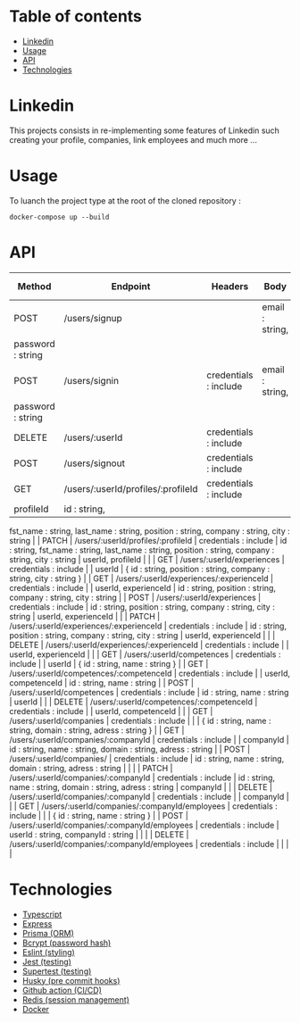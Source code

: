<!-- START doctoc generated TOC please keep comment here to allow auto update -->
<!-- DON'T EDIT THIS SECTION, INSTEAD RE-RUN doctoc TO UPDATE -->
# Table of contents

- [Linkedin](#linkedin)
- [Usage](#usage)
- [API](#api)
- [Technologies](#technologies)

<!-- END doctoc generated TOC please keep comment here to allow auto update -->

# Linkedin

This projects consists in re-implementing some features of Linkedin such creating your profile, companies, link employees and much more ...

# Usage

To luanch the project type at the root of the cloned repository :

`docker-compose up --build`

# API

| Method | Endpoint | Headers | Body | Query params | Response |
| --- | --- | --- | --- | --- | --- |
| POST | /users/signup |  | email : string,
password : string |  |  |
| POST | /users/signin | credentials : include | email : string,
password : string |  |  |
| DELETE | /users/:userId | credentials : include |  | userId |  |
| POST | /users/signout | credentials : include |  |  |  |
| GET | /users/:userId/profiles/:profileId | credentials : include |  | userId,
profileId | id : string,
fst_name : string,
last_name : string,
position : string,
company : string,
city : string |
| PATCH | /users/:userId/profiles/:profileId | credentials : include | id : string,
fst_name : string,
last_name : string,
position : string,
company : string,
city : string | userId,
profileId |  |
| GET | /users/:userId/experiences | credentials : include |  | userId | {
  id : string,
  position : string,
  company : string,
  city : string
} |
| GET | /users/:userId/experiences/:experienceId | credentials : include |  | userId,
experienceId | id : string,
position : string,
company : string,
city : string |
| POST | /users/:userId/experiences | credentials : include | id : string,
position : string,
company : string,
city : string | userId,
experienceId |  |
| PATCH | /users/:userId/experiences/:experienceId | credentials : include | id : string,
position : string,
company : string,
city : string | userId,
experienceId |  |
| DELETE | /users/:userId/experiences/:experienceId | credentials : include |  | userId,
experienceId |  |
| GET | /users/:userId/competences | credentials : include |  | userId | {
  id : string,
  name : string
} |
| GET | /users/:userId/competences/:competenceId | credentials : include |  | userId,
competenceId | id : string,
name : string |
| POST | /users/:userId/competences | credentials : include | id : string,
name : string | userId |  |
| DELETE | /users/:userId/competences/:competenceId | credentials : include |  | userId,
competenceId |  |
| GET | /users/:userId/companies | credentials : include |  |  | {
  id : string,
  name : string,
  domain : string,
  adress : string
} |
| GET | /users/:userId/companies/:companyId | credentials : include |  | companyId | id : string,
name : string,
domain : string,
adress : string |
| POST | /users/:userId/companies/ | credentials : include | id : string,
name : string,
domain : string,
adress : string |  |  |
| PATCH | /users/:userId/companies/:companyId | credentials : include | id : string,
name : string,
domain : string,
adress : string | companyId |  |
| DELETE | /users/:userId/companies/:companyId | credentials : include |  | companyId |  |
| GET | /users/:userId/companies/:companyId/employees | credentials : include |  |  | {
  id : string,
  name : string
} |
| POST  | /users/:userId/companies/:companyId/employees | credentials : include | userId : string,
companyId : string |  |  |
| DELETE | /users/:userId/companies/:companyId/employees | credentials : include |  |  |  |

# Technologies

 - [Typescript](https://www.typescriptlang.org/)
 - [Express](https://expressjs.com/)
 - [Prisma (ORM)](https://www.prisma.io/)
 - [Bcrypt (password hash)](https://www.npmjs.com/package/bcrypt)
 - [Eslint (styling)](https://eslint.org/)
 - [Jest (testing)](https://jestjs.io/)
 - [Supertest (testing)](https://www.npmjs.com/package/supertest)
 - [Husky (pre commit hooks)](https://typicode.github.io/husky/#/)
 - [Github action (CI/CD)](https://github.com/features/actions)
 - [Redis (session management)](https://redis.io/)
 - [Docker](https://www.docker.com/)
